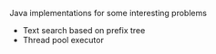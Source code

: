 Java implementations for some interesting problems
- Text search based on prefix tree
- Thread pool executor